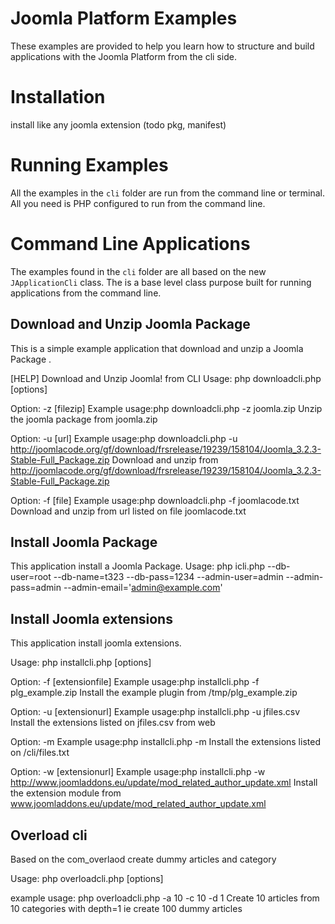 Joomla Platform Examples
========================

These examples are provided to help you learn how to structure and build applications with the Joomla Platform from the cli side.

Installation
============

install like any joomla extension (todo pkg, manifest)

Running Examples
================

All the examples in the ``cli`` folder are run from the command line or terminal.
All you need is PHP configured to run from the command line.



Command Line Applications
=========================

The examples found in the ``cli`` folder are all based on the new ``JApplicationCli`` class.
The is a base level class purpose built for running applications from the command line.

Download and Unzip Joomla Package
---------------

This is a simple example application that download and unzip a Joomla Package .

[HELP] Download and Unzip Joomla! from CLI
Usage: php downloadcli.php [options]

Option: -z [filezip]
Example usage:php downloadcli.php -z joomla.zip
Unzip the joomla package from joomla.zip

Option: -u [url]
Example usage:php downloadcli.php -u http://joomlacode.org/gf/download/frsrelease/19239/158104/Joomla_3.2.3-Stable-Full_Package.zip
Download and unzip from http://joomlacode.org/gf/download/frsrelease/19239/158104/Joomla_3.2.3-Stable-Full_Package.zip

Option: -f [file]
Example usage:php downloadcli.php -f joomlacode.txt
Download and unzip from url listed on file joomlacode.txt



Install Joomla Package
----

This application install a Joomla Package.
Usage:
php icli.php --db-user=root --db-name=t323 --db-pass=1234 --admin-user=admin --admin-pass=admin --admin-email='admin@example.com'

Install Joomla extensions
---------

This application install joomla extensions. 

Usage: php installcli.php [options]

Option: -f [extensionfile]
Example usage:php installcli.php -f plg_example.zip
Install the example plugin from /tmp/plg_example.zip

Option: -u [extensionurl]
Example usage:php installcli.php -u jfiles.csv
Install the extensions listed on jfiles.csv from web

Option: -m
Example usage:php installcli.php -m
Install the extensions listed on /cli/files.txt

Option: -w [extensionurl]
Example usage:php installcli.php -w http://www.joomladdons.eu/update/mod_related_author_update.xml
Install the extension module from www.joomladdons.eu/update/mod_related_author_update.xml


Overload cli
------------

Based on the com_overlaod create dummy articles and category

Usage: php overloadcli.php [options]

example usage: php overloadcli.php -a 10 -c 10 -d 1
Create 10 articles from 10 categories with depth=1 ie create 100 dummy articles
